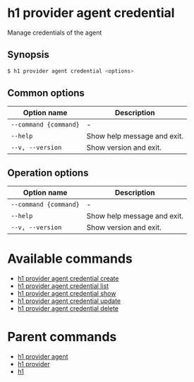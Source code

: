 
# h1 provider agent credential

Manage credentials of the agent

## Synopsis

```bash
$ h1 provider agent credential <options>
```

## Common options

| Option name               | Description                 |
| ------------------------- | --------------------------- |
| ```--command {command}``` | -                           |
| ```--help```              | Show help message and exit. |
| ```--v, --version```      | Show version and exit.      |

## Operation options

| Option name               | Description                 |
| ------------------------- | --------------------------- |
| ```--command {command}``` | -                           |
| ```--help```              | Show help message and exit. |
| ```--v, --version```      | Show version and exit.      |

# Available commands

* [h1 provider agent credential create](./create/README.md)
* [h1 provider agent credential list](./list/README.md)
* [h1 provider agent credential show](./show/README.md)
* [h1 provider agent credential update](./update/README.md)
* [h1 provider agent credential delete](./delete/README.md)

# Parent commands

* [h1 provider agent](./../README.md)
* [h1 provider](./../../README.md)
* [h1](./../../../README.md)
